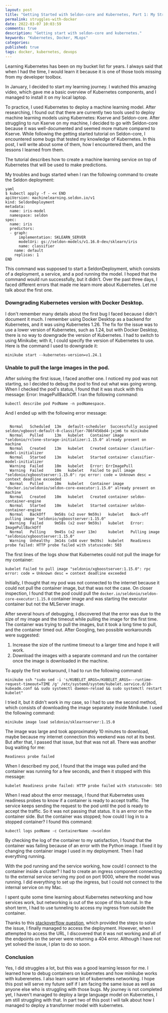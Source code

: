 ```yaml
---
layout: post
title: "Getting Started with Seldon-core and Kubernetes, Part 1: My Struggles with Kubernetes"
permalink: struggles-with-docker
date: 2022-03-07 10:03:59
comments: true
description: "Getting start with seldon-core and kubernetes."
keywords: "Kubernetes, Docker, MLops"
categories: 
published: true
tags: docker, kubernetes, devops
---
```


Learning Kubernetes has been on my bucket list for years. I always said that when I had the time, I would learn it because it is one of those tools missing from my developer toolbox.

In January, I decided to start my learning journey. I watched this amazing video, which gave me a basic overview of Kubernetes components, and I managed to install it on my local laptop.

To practice, I used Kubernetes to deploy a machine learning model. After researching, I found out that there are currently two tools used to deploy machine learning models using Kubernetes: Kserve and Seldon-core. After struggling to run Kserve on my machine, I decided to go with Seldon-core because it was well-documented and seemed more mature compared to Kserve. While following the getting started tutorial on Seldon-core, I encountered some bugs that tested my knowledge of Kubernetes. In this post, I will write about some of them, how I encountered them, and the lessons I learned from them.

The tutorial describes how to create a machine learning service on top of Kubernetes that will be used to make predictions.

My troubles and bugs started when I ran the following command to create the Seldon deployment:

```
yaml
$ kubectl apply -f - << END
apiVersion: machinelearning.seldon.io/v1
kind: SeldonDeployment
metadata:
  name: iris-model
  namespace: seldon
spec:
  name: iris
  predictors:
  - graph:
      implementation: SKLEARN_SERVER
      modelUri: gs://seldon-models/v1.16.0-dev/sklearn/iris
      name: classifier
    name: default
    replicas: 1
END
```

This command was supposed to start a SeldonDeployment, which consists of a deployment, a service, and a pod running the model. I hoped that the command would run successfully, but it didn't. Over the past three days, I faced different errors that made me learn more about Kubernetes. Let me talk about the first one.

### Downgrading Kubernetes version with Docker Desktop.
I don't remember many details about the first bug I faced because I didn't document it much. I remember using Docker Desktop as a backend for Kubernetes, and it was using Kubernetes 1.26. The fix for the issue was to use a lower version of Kubernetes, such as 1.24, but with Docker Desktop, there is no way to downgrade the version of Kubernetes. I had to switch to using Minikube; with it, I could specify the version of Kubernetes to use. Here is the command I used to downgrade it:

`minikube start --kubernetes-version=v1.24.1`

### Unable to pull the large images in the pod.

After solving the first issue, I faced another one. I noticed my pod was not starting, so I decided to debug the pod to find out what was going wrong. When I checked the pod's status, I found that it was stuck with this message: Error: ImagePullBackOff. I ran the following command:

`kubectl describe pod PodName -n podNamespace.`

And I ended up with the following error message:

```

  Normal   Scheduled  13m   default-scheduler  Successfully assigned seldon/xgboost-default-0-classifier-786f456bd4-jxjm6 to minikube
  Normal   Pulled     13m   kubelet   Container image "seldonio/rclone-storage-initializer:1.15.0" already present on machine
  Normal   Created    13m   kubelet   Created container classifier-model-initializer
  Normal   Started    13m   kubelet   Started container classifier-model-initializer
  Warning  Failed     10m   kubelet   Error: ErrImagePull
  Warning  Failed     10m   kubelet   Failed to pull image "seldonio/xgboostserver:1.15.0": rpc error: code = Unknown desc = context deadline exceeded
  Normal   Pulled     10m   kubelet   Container image "docker.io/seldonio/seldon-core-executor:1.15.0" already present on machine
  Normal   Created    10m   kubelet   Created container seldon-container-engine
  Normal   Started    10m   kubelet   Started container seldon-container-engine
  Normal   BackOff    9m58s (x2 over 9m59s)   kubelet   Back-off pulling image "seldonio/xgboostserver:1.15.0"
  Warning  Failed     9m58s (x2 over 9m59s)   kubelet   Error: ImagePullBackOff
  Normal   Pulling    9m45s (x2 over 13m)     kubelet   Pulling image "seldonio/xgboostserver:1.15.0"
  Warning  Unhealthy  3m14s (x84 over 9m39s)  kubelet   Readiness probe failed: HTTP probe failed with statuscode: 503
```

The first lines of the logs show that Kubernetes could not pull the image for my container:


`kubelet Failed to pull image "seldonio/xgboostserver:1.15.0": rpc error: code = Unknown desc = context deadline exceeded` 

Initially, I thought that my pod was not connected to the internet because it could not pull the container image, but that was not the case. On closer inspection, I found that the pod could pull the `docker.io/seldonio/seldon-core-executor:1.15.0` container image and was starting the executor container but not the MLServer image.

After several hours of debugging, I discovered that the error was due to the size of my image and the timeout while pulling the image for the first time. The container was trying to pull the images, but it took a long time to pull, and the container timed out. After Googling, two possible workarounds were suggested:

1.  Increase the size of the runtime timeout to a larger time and hope it will work.
2.  Download the images with a separate command and run the container once the image is downloaded in the machine.

To apply the first workaround, I had to run the following command:


`minikube ssh "sudo sed -i 's/KUBELET_ARGS=/KUBELET_ARGS=--runtime-request-timeout=TIME /g' /etc/systemd/system/kubelet.service.d/10-kubeadm.conf && sudo systemctl daemon-reload && sudo systemctl restart kubelet"` 

I tried it, but it didn't work in my case, so I had to use the second method, which consists of downloading the image separately inside Minikube. I used the following command:


`minikube image load seldonio/sklearnserver:1.15.0` 

The image was large and took approximately 10 minutes to download, maybe because my internet connection this weekend was not at its best. But after that, I passed that issue, but that was not all. There was another bug waiting for me:


`Readiness probe failed` 

When I described my pod, I found that the image was pulled and the container was running for a few seconds, and then it stopped with this message:


`kubelet Readiness probe failed: HTTP probe failed with statuscode: 503` 

When I read about the error message, I found that Kubernetes uses readiness probes to know if a container is ready to accept traffic. The service keeps sending the request to the pod until the pod is ready to accept the traffic. So it was not passing that status. It is an error on the container side. But the container was stopped; how could I log in to a stopped container? I found this command:


`kubectl logs podName -c ContainerName -n=seldon` 

By checking the log of the container to my satisfaction, I found that the container was failing because of an error with the Python image. I fixed it by changing the container image I used in my deployment. Then I had everything running.

With the pod running and the service working, how could I connect to the container inside a cluster? I had to create an ingress component connecting to the external service serving my pod on port 9000, where the model was running. I did everything to set up the ingress, but I could not connect to the internal service on my Mac.

I spent quite some time learning about Kubernetes networking and how services work, but networking is out of the scope of this tutorial. In the short term, I had to use tunneling to access my ingress from outside the container.

Thanks to this [stackoverflow question](https://stackoverflow.com/a/73735009/4683950), which provided the steps to solve the issue, I finally managed to access the deployment. However, when I attempted to access the URL, I discovered that it was not working and all of the endpoints on the server were returning a 404 error. Although I have not yet solved the issue, I plan to do so soon.


### Conclusion

Yes, I did struggles a lot, but this was a good learning lesson for me.  I learned how to debug containers on kubernetes and how minikube works with kuberenetes. I also learn some bit of kubernetes networking. I hope this post will serve my future self if I am facing the same issue as well as anyone else who is struggling with those bugs. My journey is not completed yet, I haven't managed to deploy a large language model on Kubernetes, I am still struggling with that. In part two of this post I will talk about how I managed to deploy a transformer model with kubernetes.
